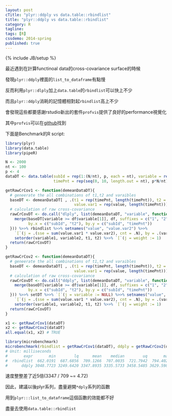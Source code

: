 ```yaml
---
layout: post
cTitle: "plyr::ddply vs data.table::rbindlist"
title: "plyr::ddply vs data.table::rbindlist"
category: R
tagline:
tags: [R]
cssdemo: 2014-spring
published: true
---
```

{% include JB/setup %} 

最近遇到在計算functinoal data的cross-covariance surface的時候

發現`plyr::ddply`裡面的`list_to_dataframe`有點慢

反而利用`plyr::dlply`加上`data.table`的`rbindlist`可以快上不少

而且`plyr::ddply`消耗的記憶體相對起`rbindlist`高上不少

會發現這些都要感謝rstudio新出的套件`profvis`提供了良好的performance視覺化

其中`profvis`可以在[github](https://github.com/rstudio/profvis)找到

<!-- more -->

下面是Benchmark的R script:

``` R
library(plyr)
library(data.table)
library(pipeR)

N <- 2000
nt <- 100
p <- 4
dataDT <- data.table(subId = rep(1:(N/nt), p, each = nt), variable = rep(1:p, each = N), 
                     timePnt = rep(seq(0, 10, length.out = nt), p*N/nt), value = rnorm(N*p))

getRawCrCov1 <- function(demeanDataDT){
  # geneerate the all combinations of t1,t2 and varaibles
  baseDT <- demeanDataDT[ , .(t1 = rep(timePnt, length(timePnt)), t2 = rep(timePnt, each=length(timePnt)),
                              value.var1 = rep(value, length(timePnt))), by = .(variable, subId)]
  # calculation of raw cross-covariance
  rawCrCovDT <- do.call("dlply", list(demeanDataDT, "variable", function(df){
    merge(baseDT[variable >= df$variable[1]], df, suffixes = c("1", "2"),
          by.x = c("subId", "t2"), by.y = c("subId", "timePnt"))
  })) %>>% rbindlist %>>% setnames("value", "value.var2") %>>%
    `[`(j = .(sse = sum(value.var1 * value.var2), cnt = .N), by = .(variable1, variable2, t1, t2)) %>>%
    setorder(variable1, variable2, t1, t2) %>>% `[`(j = weight := 1)
  return(rawCrCovDT)
}

getRawCrCov2 <- function(demeanDataDT){
  # geneerate the all combinations of t1,t2 and varaibles
  baseDT <- demeanDataDT[ , .(t1 = rep(timePnt, length(timePnt)), t2 = rep(timePnt, each=length(timePnt)),
                              value.var1 = rep(value, length(timePnt))), by = .(variable, subId)]
  # calculation of raw cross-covariance
  rawCrCovDT <- do.call("ddply", list(demeanDataDT, "variable", function(df){
    merge(baseDT[variable >= df$variable[1]], df, suffixes = c("1", "2"),
          by.x = c("subId", "t2"), by.y = c("subId", "timePnt"))
  })) %>>% setDT %>>% `[`(j = variable := NULL) %>>% setnames("value", "value.var2") %>>%
    `[`(j = .(sse = sum(value.var1 * value.var2), cnt = .N), by = .(variable1, variable2, t1, t2)) %>>%
    setorder(variable1, variable2, t1, t2) %>>% `[`(j = weight := 1)
  return(rawCrCovDT)
}

x1 <- getRawCrCov1(dataDT)
x2 <- getRawCrCov2(dataDT)
all.equal(x1, x2) # TRUE

library(microbenchmark)
microbenchmark(rbindlist = getRawCrCov1(dataDT), ddply = getRawCrCov2(dataDT), times = 50L)
# Unit: milliseconds
#       expr       min        lq      mean    median        uq       max neval
#  rbindlist  662.0191  687.6856  709.1266  707.0035  721.7942  794.4027    50
#      ddply 3048.7723 3249.6420 3347.8935 3335.5733 3458.5485 3629.5983    50
```

速度整整差了近5倍(3347 / 709 ~= 4.72)

因此，建議以後plyr系列，盡量避開`*dply`系列的函數

用到`plyr:::list_to_dataframe`這個函數的效能都不好

盡量去使用`data.table::rbindlist`
